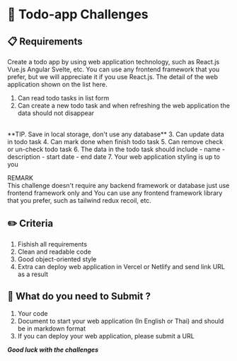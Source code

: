 # :receipt: Todo-app Challenges

## :clipboard: Requirements
Create a todo app by using web application technology, such as React.js Vue.js Angular Svelte, etc. You can use any frontend framework that you prefer, but we will appreciate it if you use React.js. The detail of the web application shown on the list here.

1. Can read todo tasks in list form
2. Can create a new todo task and when refreshing the web application the data should not disappear 
<br />
**TIP. Save in local storage, don't use any database**
3. Can update data in todo task
4. Can mark done when finish todo task
5. Can remove check or un-check todo task
6. The data in the todo task should include
   - name
   - description
   - start date
   - end date
7. Your web application styling is up to you 

REMARK <br />
This challenge doesn't require any backend framework or database just use frontend framework only and You can use any frontend framework library that you prefer, such as tailwind redux recoil, etc.

## :pencil2: Criteria
1. Fishish all requirements
2. Clean and readable code
3. Good object-oriented style
4. Extra can deploy web application in Vercel or Netlify and send link URL as a result

## :pushpin: What do you need to Submit ?
1. Your code
2. Document to start your web application (In English or Thai) and should be in markdown format
3. If you can deploy your web application, please submit a URL


***Good luck with the challenges***